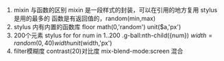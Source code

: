 1. mixin 与函数的区别
    mixin 是一段样式的封装，可以在引用的地方复用 stylus是用的最多的
    函数是有返回值的，random(min,max)
2. stylus 内有内置的函数库
   floor math(0,'random')
   unit($a,'px')
3. 200个元素 stylus for 
   for num in 1..200
        .g-ball:nth-child({num})
            $width = random(0,40)
            width unit($width,'px')
4. filter模糊度 contrast(20)对比度  mix-blend-mode:screen 混合